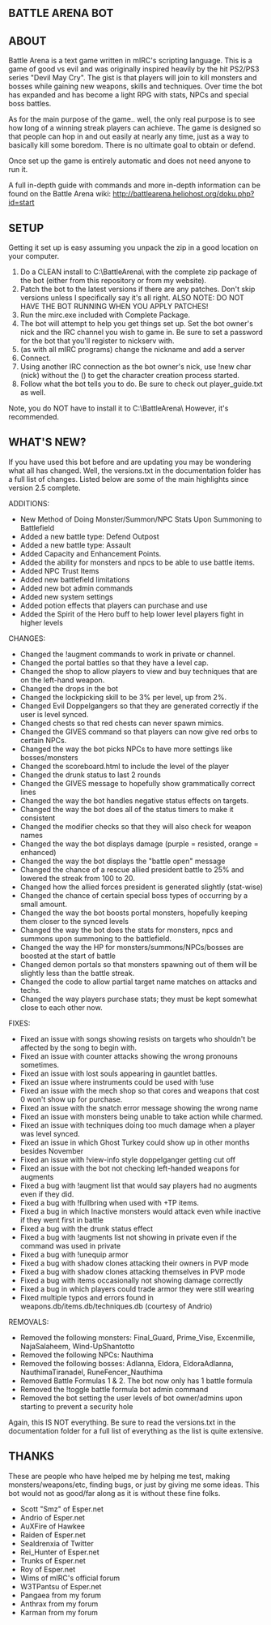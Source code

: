 BATTLE ARENA BOT 
--------------

## ABOUT

Battle Arena is a text game written in mIRC's scripting language.  This is a game of good vs evil and was originally inspired heavily by the hit PS2/PS3 series "Devil May Cry".  The gist is that players will join to kill monsters and bosses while gaining new weapons, skills and techniques. Over time the bot has expanded and has become a light RPG with stats, NPCs and special boss battles.

As for the main purpose of the game.. well, the only real purpose is to see how long of a winning streak players can achieve.  The game is designed so that people can hop in and out easily at nearly any time, just as a way to basically kill some boredom.  There is no ultimate goal to obtain or defend.

Once set up the game is entirely automatic and does not need anyone to run it.

A full in-depth guide with commands and more in-depth information can be found on the Battle Arena wiki:  http://battlearena.heliohost.org/doku.php?id=start


## SETUP

Getting it set up is easy assuming you unpack the zip in a good location on your computer.

 1. Do a CLEAN install to C:\BattleArena\  with the complete zip package of the bot (either from this repository or from my website).
 2. Patch the bot to the latest versions if there are any patches. Don't skip versions unless I specifically say it's all right.  ALSO NOTE: DO NOT HAVE THE BOT RUNNING WHEN YOU APPLY PATCHES!
 3. Run the mirc.exe included with Complete Package.
 4. The bot will attempt to help you get things set up.  Set the bot owner's nick and the IRC channel you wish to game in.  Be sure to set a password for the bot that you'll register to nickserv with.
 5. (as with all mIRC programs) change the nickname and add a server
 6. Connect.
 7. Using another IRC connection as the bot owner's nick, use !new char (nick) without the () to get the character creation process started.
 8. Follow what the bot tells you to do.  Be sure to check out player_guide.txt as well.

Note, you do NOT have to install it to C:\BattleArena\ However, it's recommended.

   
## WHAT'S NEW?

If you have used this bot before and are updating you may be wondering what all has changed.  Well, the versions.txt in the documentation folder has a full list of changes. Listed below are some of the main highlights since version 2.5 complete. 

ADDITIONS:
* New Method of Doing Monster/Summon/NPC Stats Upon Summoning to Battlefield 
* Added a new battle type: Defend Outpost
* Added a new battle type: Assault
* Added Capacity and Enhancement Points. 
* Added the ability for monsters and npcs to be able to use battle items.
* Added NPC Trust Items
* Added new battlefield limitations
* Added new bot admin commands
* Added new system settings
* Added potion effects that players can purchase and use
* Added the Spirit of the Hero buff to help lower level players fight in higher levels

CHANGES:
* Changed the !augment commands to work in private or channel. 
* Changed the portal battles so that they have a level cap. 
* Changed the shop to allow players to view and buy techniques that are on the left-hand weapon.
* Changed the drops in the bot
* Changed the lockpicking skill to be 3% per level, up from 2%.
* Changed Evil Doppelgangers so that they are generated correctly if the user is level synced.
* Changed chests so that red chests can never spawn mimics.
* Changed the GIVES command so that players can now give red orbs to certain NPCs.  
* Changed the way the bot picks NPCs to have more settings like bosses/monsters
* Changed the scoreboard.html to include the level of the player
* Changed the drunk status to last 2 rounds
* Changed the GIVES message to hopefully show grammatically correct lines
* Changed the way the bot handles negative status effects on targets.
* Changed the way the bot does all of the status timers to make it consistent
* Changed the modifier checks so that they will also check for weapon names
* Changed the way the bot displays damage (purple = resisted, orange = enhanced)
* Changed the way the bot displays the "battle open" message 
* Changed the chance of a rescue allied president battle to 25% and lowered the streak from 100 to 20. 
* Changed how the allied forces president is generated slightly (stat-wise)
* Changed the chance of certain special boss types of occurring by a small amount.
* Changed the way the bot boosts portal monsters, hopefully keeping them closer to the synced levels
* Changed the way the bot does the stats for monsters, npcs and summons upon summoning to the battlefield.
* Changed the way the HP for monsters/summons/NPCs/bosses are boosted at the start of battle
* Changed demon portals so that monsters spawning out of them will be slightly less than the battle streak.
* Changed the code to allow partial target name matches on attacks and techs. 
* Changed the way players purchase stats; they must be kept somewhat close to each other now.

FIXES:
* Fixed an issue with songs showing resists on targets who shouldn't be affected by the song to begin with.
* Fixed an issue with counter attacks showing the wrong pronouns sometimes.
* Fixed an issue with lost souls appearing in gauntlet battles.
* Fixed an issue where instruments could be used with !use
* Fixed an issue with the mech shop so that cores and weapons that cost 0 won't show up for purchase.
* Fixed an issue with the snatch error message showing the wrong name
* Fixed an issue with monsters being unable to take action while charmed.
* Fixed an issue with techniques doing too much damage when a player was level synced.
* Fixed an issue in which Ghost Turkey could show up in other months besides November
* Fixed an issue with !view-info style doppelganger getting cut off
* Fixed an issue with the bot not checking left-handed weapons for augments
* Fixed a bug with !augment list that would say players had no augments even if they did.
* Fixed a bug with !fullbring when used with +TP items.
* Fixed a bug in which Inactive monsters would attack even while inactive if they went first in battle
* Fixed a bug with the drunk status effect
* Fixed a bug with !augments list not showing in private even if the command was used in private
* Fixed a bug with !unequip armor
* Fixed a bug with shadow clones attacking their owners in PVP mode
* Fixed a bug with shadow clones attacking themselves in PVP mode
* Fixed a bug with items occasionally not showing damage correctly 
* Fixed a bug in which players could trade armor they were still wearing
* Fixed multiple typos and errors found in weapons.db/items.db/techniques.db (courtesy of Andrio)

REMOVALS:
* Removed the following monsters: Final_Guard, Prime_Vise, Excenmille, NajaSalaheem, Wind-UpShantotto
* Removed the following NPCs: Nauthima
* Removed the following bosses: Adlanna, Eldora, EldoraAdlanna, NauthimaTiranadel, RuneFencer_Nauthima
* Removed Battle Formulas 1 & 2. The bot now only has 1 battle formula
* Removed the !toggle battle formula bot admin command
* Removed the bot setting the user levels of bot owner/admins upon starting to prevent a security hole

Again, this IS NOT everything. Be sure to read the versions.txt in the documentation folder for a full list of everything as the list is quite extensive.


## THANKS

These are people who have helped me by helping me test, making monsters/weapons/etc, finding bugs, or just by giving me some ideas.  This bot would not as good/far along as it is without these fine folks.

* Scott "Smz" of Esper.net
* Andrio of Esper.net
* AuXFire of Hawkee
* Raiden of Esper.net
* Sealdrenxia of Twitter
* Rei_Hunter of Esper.net
* Trunks of Esper.net
* Roy of Esper.net
* Wims of mIRC's official forum
* W3TPantsu of Esper.net
* Pangaea from my forum
* Anthrax from my forum
* Karman from my forum
